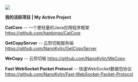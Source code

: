 ![](https://github-readme-stats.vercel.app/api?username=hanbings&show_icons=true&hide=contribs,prs&cache_seconds=86400&theme=dark)

**我的活跃项目 | My Active Project**

**CatCore** -- 一个更轻量的Java应用程序框架 https://github.com/hanbings/CatCore

**GetCopyServer** -- 云剪切板服务端 https://github.com/NanoKylin/GetCopyServer

**WeCopy** -- 云剪切板 https://github.com/NanoKylin/WeCopy

**Fast WebSocket Packet Protocol** -- 快速WebSocket数据包协议 https://github.com/NanoKylin/Fast-WebSocket-Packet-Protocol

